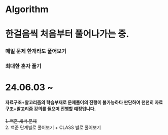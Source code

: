 # Algorithm
# 한걸음씩 처음부터 풀어나가는 중.
### 매일 문제 한개라도 풀어보기
### 최대한 혼자 풀기
# 24.06.03 ~ 
#### 자료구조+알고리즘의 학습부재로 문제풀이의 진행이 불가능하다 판단하여 천천히 자료구조+알고리즘 강의를 들으며 진행할 예정입니다.

~~1. 백준 새싹 문제~~  <br>
2. 백준 단계별로 풀어보기 + CLASS 별로 풀어보기



